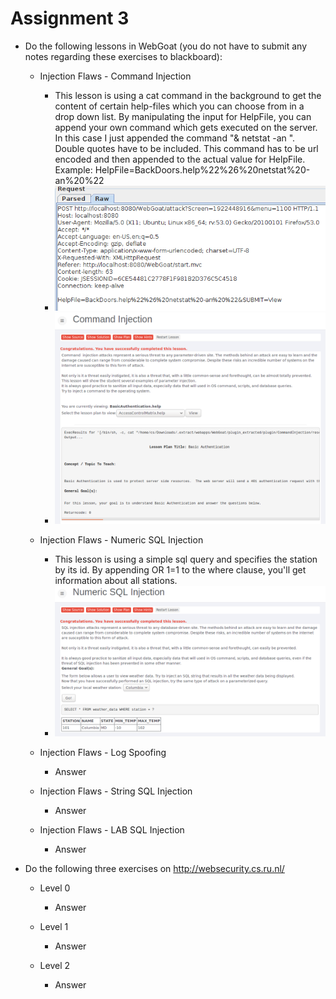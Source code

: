 # Assignment 3

* Do the following lessons in WebGoat (you do not have to submit any notes regarding these exercises to blackboard):

	* Injection Flaws - Command Injection

		* This lesson is using a cat command in the background to get the content of certain help-files which you can choose from in a drop down list. By manipulating the input for HelpFile, you can append your own command which gets executed on the server. In this case I just appended the command "& netstat -an ". Double quotes have to be included. This command has to be url encoded and then appended to the actual value for HelpFile. Example: HelpFile=BackDoors.help%22%26%20netstat%20-an%20%22
		* ![CommandInjectionRequest](img/command_injection_request.PNG)
		* ![CommandInjectionSuccess](img/command_injection.PNG)

	* Injection Flaws - Numeric SQL Injection
		
		* This lesson is using a simple sql query and specifies the station by its id. By appending OR 1=1 to the where clause, you'll get information about all stations.
		* ![NumericSQLInjectionSuccess](img/numeric_sql_injection.PNG)

	* Injection Flaws - Log Spoofing
		* Answer

	* Injection Flaws - String SQL Injection
		* Answer

	* Injection Flaws - LAB SQL Injection
		* Answer				

* Do the following three exercises on http://websecurity.cs.ru.nl/
	
	* Level 0
		* Answer

	* Level 1
		* Answer

	* Level 2
		* Answer		






	
